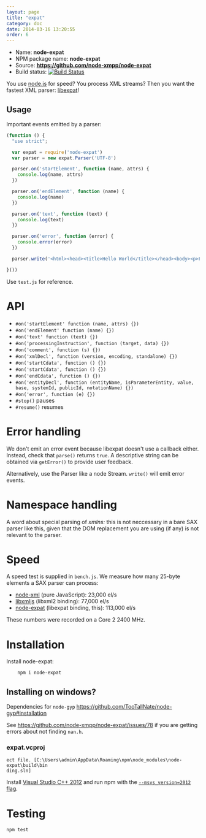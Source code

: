 ```yaml
---
layout: page
title: "expat"
category: doc
date: 2014-03-16 13:20:55
order: 6
---
```


* Name: __node-expat__
* NPM package name: __node-expat__
* Source: __https://github.com/node-xmpp/node-expat__
* Build status: [![Build Status](https://secure.travis-ci.org/node-xmpp/node-expat.png)](http://travis-ci.org/node-xmpp/node-expat)

You use [node.js](http://github.com/ry/node) for speed? You process
XML streams? Then you want the fastest XML parser: [libexpat](http://expat.sourceforge.net/)!

## Usage ##

Important events emitted by a parser:

```javascript
(function () {
  "use strict";

  var expat = require('node-expat')
  var parser = new expat.Parser('UTF-8')

  parser.on('startElement', function (name, attrs) {
    console.log(name, attrs)
  })

  parser.on('endElement', function (name) {
    console.log(name)
  })

  parser.on('text', function (text) {
    console.log(text)
  })

  parser.on('error', function (error) {
    console.error(error)
  })

  parser.write('<html><head><title>Hello World</title></head><body><p>Foobar</p></body></html>')

}())

```

Use `test.js` for reference.

# API

* `#on('startElement' function (name, attrs) {})`
* `#on('endElement' function (name) {})`
* `#on('text' function (text) {})`
* `#on('processingInstruction', function (target, data) {})`
* `#on('comment', function (s) {})`
* `#on('xmlDecl', function (version, encoding, standalone) {})`
* `#on('startCdata', function () {})`
* `#on('startCdata', function () {})`
* `#on('endCdata', function () {})`
* `#on('entityDecl', function (entityName, isParameterEntity, value, base, systemId, publicId, notationName) {})`
* `#on('error', function (e) {})`
* `#stop()` pauses
* `#resume()` resumes

# Error handling

We don't emit an error event because libexpat doesn't use a callback
either. Instead, check that `parse()` returns `true`. A descriptive
string can be obtained via `getError()` to provide user feedback.

Alternatively, use the Parser like a node Stream. `write()` will emit
error events.

# Namespace handling

A word about special parsing of *xmlns:* this is not neccessary in a
bare SAX parser like this, given that the DOM replacement you are
using (if any) is not relevant to the parser.

# Speed

A speed test is supplied in `bench.js`. We measure how many
25-byte elements a SAX parser can process:

* [node-xml](http://github.com/robrighter/node-xml) (pure JavaScript): 23,000 el/s
* [libxmljs](http://github.com/polotek/libxmljs) (libxml2 binding): 77,000 el/s
* [node-expat](http://github.com/astro/node-expat) (libexpat binding, this): 113,000 el/s

These numbers were recorded on a Core 2 2400 MHz.

# Installation

Install node-expat:

```bash
    npm i node-expat
```
## Installing on windows?

Dependencies for `node-gyp` https://github.com/TooTallNate/node-gyp#installation

See https://github.com/node-xmpp/node-expat/issues/78 if you are getting errors about not finding `nan.h`.

### expat.vcproj

```VCBUILD : error : project file 'node-expat\build\deps\libexpat\expat.vcproj' was not found or not a valid proj
ect file. [C:\Users\admin\AppData\Roaming\npm\node_modules\node-expat\build\bin
ding.sln]
```

Install [Visual Studio C++ 2012](http://go.microsoft.com/?linkid=9816758) and run npm with the [`--msvs_version=2012` flag](http://stackoverflow.com/a/16854333/937891).

# Testing

```bash
npm test
```
